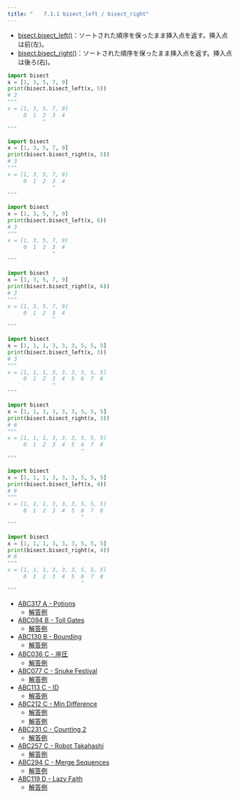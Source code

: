 ```yaml
---
title: "　　7.1.1 bisect_left / bisect_right"
---
```


* [bisect.bisect_left()](https://docs.python.org/ja/3/library/bisect.html#bisect.bisect_left)：ソートされた順序を保ったまま挿入点を返す。挿入点は前(左)。
* [bisect.bisect_right()](https://docs.python.org/ja/3/library/bisect.html#bisect.bisect_right)：ソートされた順序を保ったまま挿入点を返す。挿入点は後ろ(右)。

```python:サンプルコード：sample_545.py
import bisect
x = [1, 3, 5, 7, 9]
print(bisect.bisect_left(x, 5))
# 2
"""
x = [1, 3, 5, 7, 9]
     0  1  2  3  4
           ^
"""
```

```python:サンプルコード：sample_546.py
import bisect
x = [1, 3, 5, 7, 9]
print(bisect.bisect_right(x, 5))
# 3
"""
x = [1, 3, 5, 7, 9]
     0  1  2  3  4
              ^
"""
```

```python:サンプルコード：sample_547.py
import bisect
x = [1, 3, 5, 7, 9]
print(bisect.bisect_left(x, 6))
# 3
"""
x = [1, 3, 5, 7, 9]
     0  1  2  3  4
              ^
"""
```

```python:サンプルコード：sample_548.py
import bisect
x = [1, 3, 5, 7, 9]
print(bisect.bisect_right(x, 6))
# 3
"""
x = [1, 3, 5, 7, 9]
     0  1  2  3  4
              ^
"""
```

```python:サンプルコード：sample_549.py
import bisect
x = [1, 1, 1, 3, 3, 3, 5, 5, 5]
print(bisect.bisect_left(x, 3))
# 3
"""
x = [1, 1, 1, 3, 3, 3, 5, 5, 5]
     0  1  2  3  4  5  6  7  8
              ^
"""
```

```python:サンプルコード：sample_550.py
import bisect
x = [1, 1, 1, 3, 3, 3, 5, 5, 5]
print(bisect.bisect_right(x, 3))
# 6
"""
x = [1, 1, 1, 3, 3, 3, 5, 5, 5]
     0  1  2  3  4  5  6  7  8
                       ^
"""
```

```python:サンプルコード：sample_551.py
import bisect
x = [1, 1, 1, 3, 3, 3, 5, 5, 5]
print(bisect.bisect_left(x, 4))
# 6
"""
x = [1, 1, 1, 3, 3, 3, 5, 5, 5]
     0  1  2  3  4  5  6  7  8
                       ^
"""
```

```python:サンプルコード：sample_552.py
import bisect
x = [1, 1, 1, 3, 3, 3, 5, 5, 5]
print(bisect.bisect_right(x, 4))
# 6
"""
x = [1, 1, 1, 3, 3, 3, 5, 5, 5]
     0  1  2  3  4  5  6  7  8
                       ^
"""
```

- [ABC317 A - Potions](https://atcoder.jp/contests/abc317/tasks/abc317_a)
    - [解答例](https://atcoder.jp/contests/abc317/submissions/45418701)
- [ABC094 B - Toll Gates](https://atcoder.jp/contests/abc094/tasks/abc094_b)
    - [解答例](https://atcoder.jp/contests/abc094/submissions/15069682)
- [ABC130 B - Bounding](https://atcoder.jp/contests/abc130/tasks/abc130_b)
    - [解答例](https://atcoder.jp/contests/abc130/submissions/18083294)
- [ABC036 C - 座圧](https://atcoder.jp/contests/abc036/tasks/abc036_c)
    - [解答例](https://atcoder.jp/contests/abc036/submissions/17918210)
- [ABC077 C - Snuke Festival](https://atcoder.jp/contests/abc077/tasks/arc084_a)
    - [解答例](https://atcoder.jp/contests/abc077/submissions/18083300)
- [ABC113 C - ID](https://atcoder.jp/contests/abc113/tasks/abc113_c)
    - [解答例](https://atcoder.jp/contests/abc113/submissions/18046538)
- [ABC212 C - Min Difference](https://atcoder.jp/contests/abc212/tasks/abc212_c)
    - [解答例](https://atcoder.jp/contests/abc212/submissions/24835715)
    - [解答例](https://atcoder.jp/contests/abc212/submissions/24835884)
- [ABC231 C - Counting 2](https://atcoder.jp/contests/abc231/tasks/abc231_c)
    - [解答例](https://atcoder.jp/contests/abc231/submissions/29203929)
- [ABC257 C - Robot Takahashi](https://atcoder.jp/contests/abc257/tasks/abc257_c)
    - [解答例](https://atcoder.jp/contests/abc257/submissions/37602693)
- [ABC294 C - Merge Sequences](https://atcoder.jp/contests/abc294/tasks/abc294_c)
    - [解答例](https://atcoder.jp/contests/abc294/submissions/40129002)
- [ABC119 D - Lazy Faith](https://atcoder.jp/contests/abc119/tasks/abc119_d)
    - [解答例](https://atcoder.jp/contests/abc119/submissions/18083357)